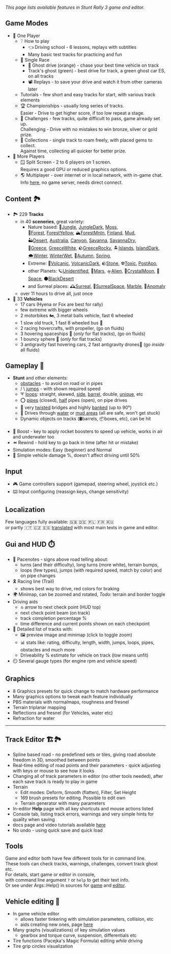 _This page lists available features in Stunt Rally 3 game and editor._  

## Game Modes

- 👤 One Player
  - ❔ How to play
    - 👈 Driving school - 6 lessons, replays with subtitles
    - Many basic test tracks for practicing and fun
  - 🏁 Single Race
    - 👻 Ghost drive (orange) - chase your best time vehicle on track
    - Track's ghost (green) - best drive for track, a green ghost car ES, on all tracks
    - 📽️ Replays - to save your drive and watch it from other cameras later
  - Tutorials - few short and easy tracks for start, with various track elements
  - 🏆 Championships - usually long series of tracks.  
    Easier - Drive to get higher score, if too low repeat a stage.
  - 🥇 Challenges - few tracks, quite difficult to pass, game already set up.  
    Challenging - Drive with no mistakes to win bronze, silver or gold prize.
  - 💎 Collections - single track to roam freely, with placed gems to collect.  
    Against time, collecting all quicker for better prize.
- 👥 More Players
  - 🪟 Split Screen - 2 to 6 players on 1 screen.  
  Requires a good GPU or reduced graphics options.
  - 🌎 Multiplayer - over internet or in local network, with in-game chat.  
  Info [here](Multiplayer.md), no game server, needs direct connect.

## Content 🏞️

- 🏞️ 229 **Tracks**
  - in 40 **sceneries**, great variety:
    - Nature based:
    🌳[Jungle](https://stuntrally.tuxfamily.org/tracks3?id=Jng13-Tropic), [JungleDark](https://stuntrally.tuxfamily.org/tracks3?id=Jng20-JungleMaze), [Moss](https://stuntrally.tuxfamily.org/tracks3?id=Mos6-TaraMosses),  
    🌲[Forest](https://stuntrally.tuxfamily.org/tracks3?id=For3-Snail), [ForestYellow](https://stuntrally.tuxfamily.org/tracks3?id=For7-Blur), 🏔️[ForestMntn](https://stuntrally.tuxfamily.org/tracks3?id=For12-HighPeaks), [Finland](https://stuntrally.tuxfamily.org/tracks3?id=Fin3-TreeTops), [Mud](https://stuntrally.tuxfamily.org/tracks3?id=Mud3-Mudlake),  
    🏜️[Desert](https://stuntrally.tuxfamily.org/tracks3?id=Des1-Dunes), [Australia](https://stuntrally.tuxfamily.org/tracks3?id=Aus5-TopTwist), [Canyon](https://stuntrally.tuxfamily.org/tracks3?id=Can2-CanyonRun), [Savanna](https://stuntrally.tuxfamily.org/tracks3?id=Sav4-Hills), [SavannaDry](https://stuntrally.tuxfamily.org/tracks3?id=Sav15-Scorpio),  
    🌴[Greece](https://stuntrally.tuxfamily.org/tracks3?id=Grc2-Coast), [GreeceWhite](https://stuntrally.tuxfamily.org/tracks3?id=Grc8-SlopeCity), 🪨[GreeceRocky](https://stuntrally.tuxfamily.org/tracks3?id=Grc13-YeleyStunts), 🏝️[Islands](https://stuntrally.tuxfamily.org/tracks3?id=Isl19-Shocacosh), [IslandDark](https://stuntrally.tuxfamily.org/tracks3?id=Isl5-Shore),  
    🌨️[Winter](https://stuntrally.tuxfamily.org/tracks3?id=Wnt15-SkiJump), [WinterWet](https://stuntrally.tuxfamily.org/tracks3?id=Wnt2-Wet), 🍁[Autumn](https://stuntrally.tuxfamily.org/tracks3?id=Atm1-Autumn), [Spring](https://stuntrally.tuxfamily.org/tracks3?id=Spr1-Rise),
    - Extreme: 🌋[Volcanic](https://stuntrally.tuxfamily.org/tracks3?id=Vlc6-Crematoria), [VolcanicDark](https://stuntrally.tuxfamily.org/tracks3?id=Vlc9-Craters), 🪨[Stone](https://stuntrally.tuxfamily.org/tracks3?id=Stn2-UltraFrenzy), ☢️[Toxic](https://stuntrally.tuxfamily.org/tracks3?id=Tox1-Radioactive), [PostApo](https://stuntrally.tuxfamily.org/tracks3?id=Apo1-TarFields), 
    - other Planets: 🪐[Unidentified](https://stuntrally.tuxfamily.org/tracks3?id=Uni4-Pipeline), 🔴[Mars](https://stuntrally.tuxfamily.org/tracks3?id=Mrs1-Mars), 🛸[Alien](https://stuntrally.tuxfamily.org/tracks3?id=Aln2-Freefall), 💎[CrystalMoon](https://stuntrally.tuxfamily.org/tracks3?id=Cry5-CrystalIslands), 🌌[Space](https://stuntrally.tuxfamily.org/tracks3?id=Spc2-SpaceMine), ⚫[BlackDesert](https://stuntrally.tuxfamily.org/tracks3?id=Blk1-Darkness)
    - and Surreal places: 🕰️[Surreal](https://stuntrally.tuxfamily.org/tracks3?id=Sur1-Surreal), 🔮[SurrealSpace](https://stuntrally.tuxfamily.org/tracks3?id=Sur5-FreshBreeze), [Marble](https://stuntrally.tuxfamily.org/tracks3?id=Mar3-Plateaus), 🫧[Anomaly](https://stuntrally.tuxfamily.org/tracks3?id=Ano3-Oversize)
  - over 11 hours to drive all, just once
- 🚗 33 **Vehicles**
  - 17 cars (Hyena or Fox are best for rally)
  - few extreme with bigger wheels
  - 2 motorbikes 🏍️, 3 metal balls vehicle, fast 6 wheeled
  - 1 slow old truck, 1 fast 8 wheeled bus 🚌
  - 2 racing hovercrafts, with propeller, (go on fluids)
  - 3 hovering spaceships 🚀 (*only* for flat tracks), (go on fluids)
  - 1 bouncy sphere 🔘 (*only* for flat tracks)
  - 3 antigravity fast hovering cars, 2 fast antigravity drones🔹 (go *inside* all fluids)

## Gameplay 🏁

- **Stunt** and other elements:
  - [obstacles](https://stuntrally.tuxfamily.org/tracks3?id=Can5-Obstacles) - to avoid on road or in pipes
  - / \ [jumps](https://stuntrally.tuxfamily.org/tracks3?id=Des7-CrossJumps) - with shown required speed
  - ➰ [loops](https://stuntrally.tuxfamily.org/tracks3?id=Sav3-Loops): straight, skewed, [side](https://stuntrally.tuxfamily.org/tracks3?id=Grc13-YeleyStunts), [barrel](https://stuntrally.tuxfamily.org/tracks3?id=Mos5-Factory), double, [unique](https://stuntrally.tuxfamily.org/tracks3?id=Spc3-HyperLoops), etc
  - ⭕ [pipes](https://stuntrally.tuxfamily.org/tracks3?id=Sav6-PipeCrazy) (closed), [half](https://stuntrally.tuxfamily.org/tracks3?id=Grc6-Halfpipes) pipes (open), on pipe drives
  - 🔀 very [twisted](https://stuntrally.tuxfamily.org/tracks3?id=Apo1-TarFields) bridges and highly [banked](https://stuntrally.tuxfamily.org/tracks3?id=Can2-CanyonRun) (up to 90°)
  - 🌊 Drives through [water](https://stuntrally.tuxfamily.org/tracks3?id=Isl3-Islands) or [mud areas](https://stuntrally.tuxfamily.org/tracks3?id=Jng16-MudBath) (all are safe, won't get stuck)
  - Dynamic objects on tracks (🛢️barrels, 📦boxes, etc), can be hit  
  &nbsp;
- 💨 Boost - key to apply rocket boosters to speed up vehicle, works in air and underwater too
- ⏪ Rewind - hold key to go back in time (after hit or mistake)
- Simulation modes: Easy (beginner) and Normal
- 🔨 Simple vehicle damage %, doesn't affect driving until 50%

## Input

- 🎮 Game controllers support (gamepad, steering wheel, joystick etc.)
- ⌨️ Input configuring (reassign keys, change sensitivity)

## Localization

Few languages fully available: 🇬🇧 🇩🇪 🇵🇱 🇫🇷 🇷🇺  
or partly 🇮🇹 🇨🇿 🇪🇸 [translated](https://hosted.weblate.org/projects/stunt-rally-3/stunt-rally-3/#translations) with most main texts in game and editor.

## Gui and HUD ⏱️

- 🚦 Pacenotes - signs above road telling about:
  - turns (and their difficulty), long turns (more white), terrain bumps,
  - loops (few types), jumps (with required speed, match by color) and on pipe changes
- 🎗️ Racing line (Trail)
  - shows best way to drive, red colors for braking
- 🌍 Minimap, can be zoomed and rotated, _Todo:_ terrain and border toggle
- Driving aids
  - 🔝 arrow to next check point (HUD top)
  - next check point beam (on track)
  - track completion percentage %
  - time difference and current points shown on each checkpoint
- 📃 Detailed list of tracks with:
  - 🖼️ preview image and minimap (click to toggle zoom)
  - 📊 stats like: rating, difficulty, length, width, jumps, loops, pipes, obstacles and much more
  - Driveability % estimate for vehicle on track (low means unfit)
- ⏲️ Several gauge types (for engine rpm and vehicle speed)

## Graphics

- 8 Graphics presets for quick change to match hardware performance
- Many graphics options to tweak each feature individually
- PBS materials with normalmaps, roughness and fresnel
- Terrain triplanar mapping
- Reflections and fresnel (for Vehicles, water etc)
- Refraction for water

------------------------------------------------------------------------------

## Track Editor 🏗️🏞️

- Spline based road - no predefined sets or tiles, giving road absolute freedom in 3D, smoothed between points
- Real-time editing of road points and their parameters - quick adjusting with keys or mouse to see how it looks
- Changing all of track parameters in editor (no other tools needed), after each save track is ready to play in game
- Terrain
  - Edit modes: Deform, Smooth (flatten), Filter, Set Height
  - 169 brush presets for editing. Possible to edit own
  - Terrain generator with many parameters
- In-editor **Help** page with all key shortcuts and mouse actions listed
- Console tab, listing track errors, warnings and very simple hints for quality when saving
- docs page and video tutorials available [here](Editor.md)
- No undo - using quick save and quick load

## Tools

Game and editor both have few different tools for in command line.  
These tools can check tracks, warnings, challenges, convert track ghost etc.  
For details, start game or editor in console,  
with command line argument `?` or `help` to get their text info.  
Or see under Args::Help() in sources for [game](../src/game/SceneInit.cpp) and [editor](../src/editor/SceneInit.cpp).

## Vehicle editing 🚗

- In game vehicle editor
  - allows faster tinkering with simulation parameters, collision, etc
  - aids creating new ones, page [here](VehicleEditing.md)
- Many graphs (visualizations) of key simulation values
  - gearbox and torque curve, suspension, differentials etc
- Tire functions (Pacejka's Magic Formula) editing _while_ driving
- Tire grip circles visualization
